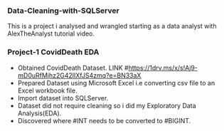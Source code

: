 ### Data-Cleaning-with-SQLServer
This is a project i analysed and wrangled starting as a data analyst with AlexTheAnalyst tutorial video.

### Project-1 CovidDeath EDA
* Obtained CovidDeath Dataset. LINK #<https://1drv.ms/x/s!Aj9-mD0uRfMjhz2G42lIXfJS4zmq?e=BN33aX>
* Prepared Dataset using Microsoft Excel i.e converting csv file to an Excel workbook file.
* Import dataset into SQLServer.
* Dataset did not require cleaning so i did my Exploratory Data Analysis(EDA).
*  Discovered where #INT needs to be converted to #BIGINT.
